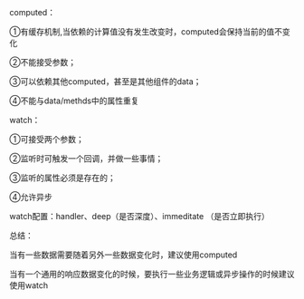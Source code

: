 computed：

①有缓存机制,当依赖的计算值没有发生改变时，computed会保持当前的值不变化

②不能接受参数；

③可以依赖其他computed，甚至是其他组件的data；

④不能与data/methds中的属性重复





watch：

①可接受两个参数；

②监听时可触发一个回调，并做一些事情；

③监听的属性必须是存在的；

④允许异步

watch配置：handler、deep（是否深度）、immeditate （是否立即执行）

总结：

当有一些数据需要随着另外一些数据变化时，建议使用computed

当有一个通用的响应数据变化的时候，要执行一些业务逻辑或异步操作的时候建议使用watch
